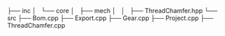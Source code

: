 ├── inc
│   └── core
│   ├── mech
│   │   ├── ThreadChamfer.hpp
└── src
├── Bom.cpp
├── Export.cpp
├── Gear.cpp
├── Project.cpp
├── ThreadChamfer.cpp

